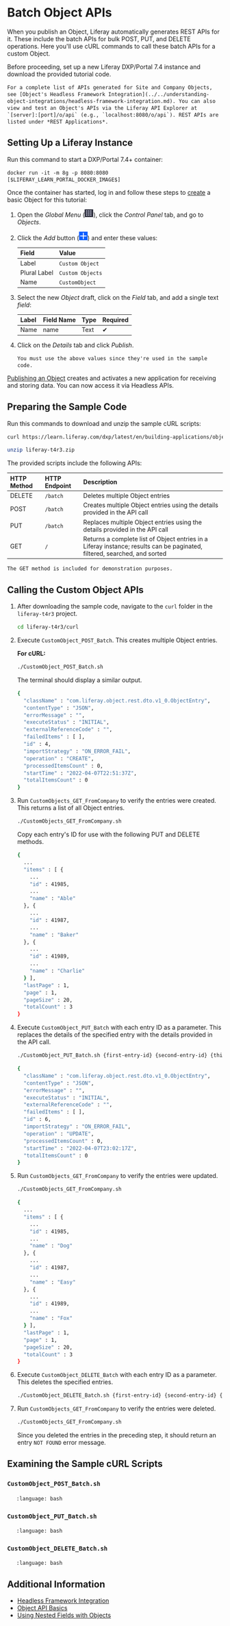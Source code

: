 # Batch Object APIs

When you publish an Object, Liferay automatically generates REST APIs for it. These include the batch APIs for bulk POST, PUT, and DELETE operations. Here you'll use cURL commands to call these batch APIs for a custom Object.

Before proceeding, set up a new Liferay DXP/Portal 7.4 instance and download the provided tutorial code.

```{tip}
For a complete list of APIs generated for Site and Company Objects, see [Object's Headless Framework Integration](../../understanding-object-integrations/headless-framework-integration.md). You can also view and test an Object's APIs via the Liferay API Explorer at `[server]:[port]/o/api` (e.g., `localhost:8080/o/api`). REST APIs are listed under *REST Applications*.
```

## Setting Up a Liferay Instance

Run this command to start a DXP/Portal 7.4+ container:

```docker
docker run -it -m 8g -p 8080:8080 [$LIFERAY_LEARN_PORTAL_DOCKER_IMAGE$]
```

Once the container has started, log in and follow these steps to [create](../../creating-and-managing-objects/creating-objects.md) a basic Object for this tutorial:

1. Open the *Global Menu* (![Global Menu](../../../../images/icon-applications-menu.png)), click the *Control Panel* tab, and go to *Objects*.

1. Click the *Add* button (![Add Button](../../../../images/icon-add.png)) and enter these values:

   | Field | Value |
   | :--- | :--- |
   | Label | `Custom Object` |
   | Plural Label | `Custom Objects` |
   | Name | `CustomObject` |

1. Select the new *Object* draft, click on the *Field* tab, and add a single text *field*:

   | Label | Field Name | Type | Required |
   | :--- | :--- | :--- | :--- |
   | Name | name | Text | &#10004; |

1. Click on the *Details* tab and click *Publish*.

   ```{important}
   You must use the above values since they're used in the sample code.
   ```

[Publishing an Object](../../creating-and-managing-objects/creating-objects.md#publishing-object-drafts) creates and activates a new application for receiving and storing data. You can now access it via Headless APIs.

## Preparing the Sample Code

Run this commands to download and unzip the sample cURL scripts:

```bash
curl https://learn.liferay.com/dxp/latest/en/building-applications/objects/objects-tutorials/using-apis/liferay-t4r3.zip -O
```

```bash
unzip liferay-t4r3.zip
```

The provided scripts include the following APIs:

| HTTP Method | HTTP Endpoint | Description |
| :--- | :--- | :--- |
| DELETE | `/batch` | Deletes multiple Object entries |
| POST | `/batch` | Creates multiple Object entries using the details provided in the API call |
| PUT | `/batch` | Replaces multiple Object entries using the details provided in the API call |
| GET | `/` | Returns a complete list of Object entries in a Liferay instance; results can be paginated, filtered, searched, and sorted |

```{note}
The GET method is included for demonstration purposes.
```

## Calling the Custom Object APIs

1. After downloading the sample code, navigate to the `curl` folder in the `liferay-t4r3` project.

   ```bash
   cd liferay-t4r3/curl
   ```

1. Execute `CustomObject_POST_Batch`. This creates multiple Object entries.

   **For cURL:**

   ```bash
   ./CustomObject_POST_Batch.sh
   ```

   The terminal should display a similar output.

   ```bash
   {
     "className" : "com.liferay.object.rest.dto.v1_0.ObjectEntry",
     "contentType" : "JSON",
     "errorMessage" : "",
     "executeStatus" : "INITIAL",
     "externalReferenceCode" : "",
     "failedItems" : [ ],
     "id" : 4,
     "importStrategy" : "ON_ERROR_FAIL",
     "operation" : "CREATE",
     "processedItemsCount" : 0,
     "startTime" : "2022-04-07T22:51:37Z",
     "totalItemsCount" : 0
   }
   ```

1. Run `CustomObjects_GET_FromCompany` to verify the entries were created. This returns a list of all Object entries.

   ```bash
   ./CustomObjects_GET_FromCompany.sh
   ```

   Copy each entry's ID for use with the following PUT and DELETE methods.

   ```bash
   {
     ...
     "items" : [ {
       ...
       "id" : 41985,
       ...
       "name" : "Able"
     }, {
       ...
       "id" : 41987,
       ...
       "name" : "Baker"
     }, {
       ...
       "id" : 41989,
       ...
       "name" : "Charlie"
     } ],
     "lastPage" : 1,
     "page" : 1,
     "pageSize" : 20,
     "totalCount" : 3
   }
   ```

1. Execute `CustomObject_PUT_Batch` with each entry ID as a parameter. This replaces the details of the specified entry with the details provided in the API call.

   ```bash
   ./CustomObject_PUT_Batch.sh {first-entry-id} {second-entry-id} {third-entry-id}
   ```

   ```bash
   {
     "className" : "com.liferay.object.rest.dto.v1_0.ObjectEntry",
     "contentType" : "JSON",
     "errorMessage" : "",
     "executeStatus" : "INITIAL",
     "externalReferenceCode" : "",
     "failedItems" : [ ],
     "id" : 6,
     "importStrategy" : "ON_ERROR_FAIL",
     "operation" : "UPDATE",
     "processedItemsCount" : 0,
     "startTime" : "2022-04-07T23:02:17Z",
     "totalItemsCount" : 0
   }
   ```

1. Run `CustomObjects_GET_FromCompany` to verify the entries were updated.

   ```bash
   ./CustomObjects_GET_FromCompany.sh
   ```

   ```bash
   {
     ...
     "items" : [ {
       ...
       "id" : 41985,
       ...
       "name" : "Dog"
     }, {
       ...
       "id" : 41987,
       ...
       "name" : "Easy"
     }, {
       ...
       "id" : 41989,
       ...
       "name" : "Fox"
     } ],
     "lastPage" : 1,
     "page" : 1,
     "pageSize" : 20,
     "totalCount" : 3
   }
   ```

1. Execute `CustomObject_DELETE_Batch` with each entry ID as a parameter. This deletes the specified entries.

   ```bash
   ./CustomObject_DELETE_Batch.sh {first-entry-id} {second-entry-id} {third-entry-id}
   ```

1. Run `CustomObjects_GET_FromCompany` to verify the entries were deleted.

   ```bash
   ./CustomObjects_GET_FromCompany.sh
   ```

   Since you deleted the entries in the preceding step, it should return an entry `NOT FOUND` error message.

## Examining the Sample cURL Scripts

### `CustomObject_POST_Batch.sh`

```{literalinclude} ./batch-object-apis/resources/liferay-t4r3.zip/curl/CustomObject_POST_Batch.sh
   :language: bash
```

### `CustomObject_PUT_Batch.sh`

```{literalinclude} ./batch-object-apis/resources/liferay-t4r3.zip/curl/CustomObject_PUT_Batch.sh
   :language: bash
```

### `CustomObject_DELETE_Batch.sh`

```{literalinclude} ./batch-object-apis/resources/liferay-t4r3.zip/curl/CustomObject_DELETE_Batch.sh
   :language: bash
```

## Additional Information

* [Headless Framework Integration](../../understanding-object-integrations/headless-framework-integration.md)
* [Object API Basics](./object-api-basics.md)
* [Using Nested Fields with Objects](./using-nested-fields-with-object.md)
